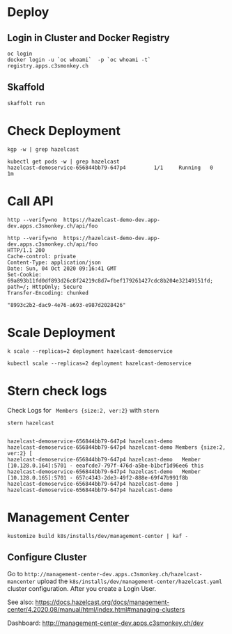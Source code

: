 # Deploy 

## Login in Cluster and Docker Registry
```
oc login
docker login -u `oc whoami`  -p `oc whoami -t` registry.apps.c3smonkey.ch
```

## Skaffold
```
skaffolt run
```

# Check Deployment
`kgp -w | grep hazelcast`

```
kubectl get pods -w | grep hazelcast
hazelcast-demoservice-656844bb79-647p4         1/1     Running   0          1m
```
# Call API
`http --verify=no  https://hazelcast-demo-dev.app-dev.apps.c3smonkey.ch/api/foo`

```
http --verify=no  https://hazelcast-demo-dev.app-dev.apps.c3smonkey.ch/api/foo
HTTP/1.1 200
Cache-control: private
Content-Type: application/json
Date: Sun, 04 Oct 2020 09:16:41 GMT
Set-Cookie: 69a893b11fd0df893d26c8f24219c8d7=fbef179261427cdc8b204e32149151fd; path=/; HttpOnly; Secure
Transfer-Encoding: chunked

"8993c2b2-dac9-4e76-a693-e987d2028426"
```

# Scale Deployment 
`k scale --replicas=2 deployment hazelcast-demoservice`
```
kubectl scale --replicas=2 deployment hazelcast-demoservice
```

# Stern check logs
Check Logs for ` Members {size:2, ver:2}` with `stern`
```
stern hazelcast


hazelcast-demoservice-656844bb79-647p4 hazelcast-demo
hazelcast-demoservice-656844bb79-647p4 hazelcast-demo Members {size:2, ver:2} [
hazelcast-demoservice-656844bb79-647p4 hazelcast-demo 	Member [10.128.0.164]:5701 - eeafcde7-797f-476d-a5be-b1bcf1d96ee6 this
hazelcast-demoservice-656844bb79-647p4 hazelcast-demo 	Member [10.128.0.165]:5701 - 657c4343-2de3-49f2-888e-69f47b991f8b
hazelcast-demoservice-656844bb79-647p4 hazelcast-demo ]
hazelcast-demoservice-656844bb79-647p4 hazelcast-demo
```

# Management Center
```
kustomize build k8s/installs/dev/management-center | kaf -
```

## Configure Cluster
Go to `http://management-center-dev.apps.c3smonkey.ch/hazelcast-mancenter` upload the `k8s/installs/dev/management-center/hazelcast.yaml` cluster configuration.
After you create a Login User.

See also: 
https://docs.hazelcast.org/docs/management-center/4.2020.08/manual/html/index.html#managing-clusters 

Dashboard: 
http://management-center-dev.apps.c3smonkey.ch/dev
